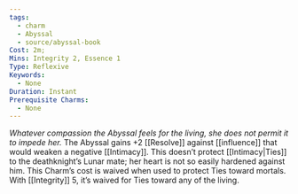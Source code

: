 ```yaml
---
tags:
  - charm
  - Abyssal
  - source/abyssal-book
Cost: 2m; 
Mins: Integrity 2, Essence 1
Type: Reflexive
Keywords:
  - None
Duration: Instant
Prerequisite Charms:
  - None
---
```

*Whatever compassion the Abyssal feels for the living, she does not permit it to impede her.*
The Abyssal gains +2 [[Resolve]] against [[influence]] that would weaken a negative [[Intimacy]]. This doesn’t protect [[Intimacy|Ties]] to the deathknight’s Lunar mate; her heart is not so easily hardened against him.
This Charm’s cost is waived when used to protect Ties toward mortals. With [[Integrity]] 5, it’s waived for Ties toward any of the living.